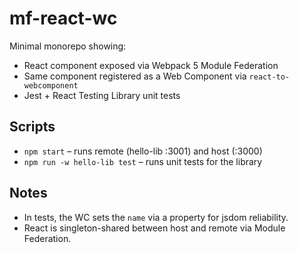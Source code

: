 # mf-react-wc

Minimal monorepo showing:
- React component exposed via Webpack 5 Module Federation
- Same component registered as a Web Component via `react-to-webcomponent`
- Jest + React Testing Library unit tests

## Scripts
- `npm start` – runs remote (hello-lib :3001) and host (:3000)
- `npm run -w hello-lib test` – runs unit tests for the library

## Notes
- In tests, the WC sets the `name` via a property for jsdom reliability.
- React is singleton-shared between host and remote via Module Federation.
